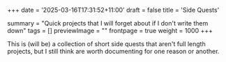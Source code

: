 +++
date = '2025-03-16T17:31:52+11:00'
draft = false
title = 'Side Quests'

summary = "Quick projects that I will forget about if I don't write them down"
tags = []
previewImage = ""
frontpage = true
weight = 1000
+++

This is (will be) a collection of short side quests that aren't full length projects, but I still think are worth documenting for one reason or another.